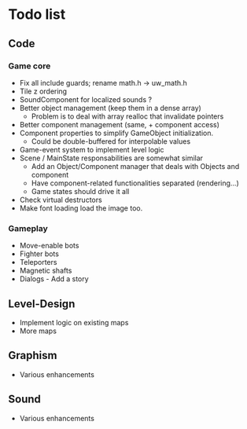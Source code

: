 # Todo list

## Code

### Game core
- Fix all include guards; rename math.h -> uw_math.h
- Tile z ordering
- SoundComponent for localized sounds ?
- Better object management (keep them in a dense array)
  * Problem is to deal with array realloc that invalidate pointers
- Better component management (same, + component access)
- Component properties to simplify GameObject initialization.
  * Could be double-buffered for interpolable values
- Game-event system to implement level logic
- Scene / MainState responsabilities are somewhat similar
  * Add an Object/Component manager that deals with Objects and component
  * Have component-related functionalities separated (rendering...)
  * Game states should drive it all
- Check virtual destructors
- Make font loading load the image too.

### Gameplay
- Move-enable bots
- Fighter bots
- Teleporters
- Magnetic shafts
- Dialogs - Add a story

## Level-Design
- Implement logic on existing maps
- More maps

## Graphism
- Various enhancements

## Sound
- Various enhancements
